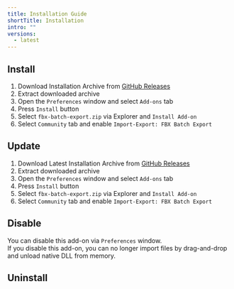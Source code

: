 ```yaml
---
title: Installation Guide
shortTitle: Installation
intro: ""
versions:
  - latest
---
```


## Install

1. Download Installation Archive from [GitHub Releases](https://github.com/natsuneko-laboratory/fbx-batch-export/releases/latest)
2. Extract downloaded archive
3. Open the `Preferences` window and select `Add-ons` tab
4. Press `Install` button
5. Select `fbx-batch-export.zip` via Explorer and `Install Add-on`
6. Select `Community` tab and enable `Import-Export: FBX Batch Export`

## Update

1. Download Latest Installation Archive from [GitHub Releases](https://github.com/natsuneko-laboratory/fbx-batch-export/releases/latest)
2. Extract downloaded archive
3. Open the `Preferences` window and select `Add-ons` tab
4. Press `Install` button
5. Select `fbx-batch-export.zip` via Explorer and `Install Add-on`
6. Select `Community` tab and enable `Import-Export: FBX Batch Export`

## Disable

You can disable this add-on via `Preferences` window.  
If you disable this add-on, you can no longer import files by drag-and-drop and unload native DLL from memory.

## Uninstall
